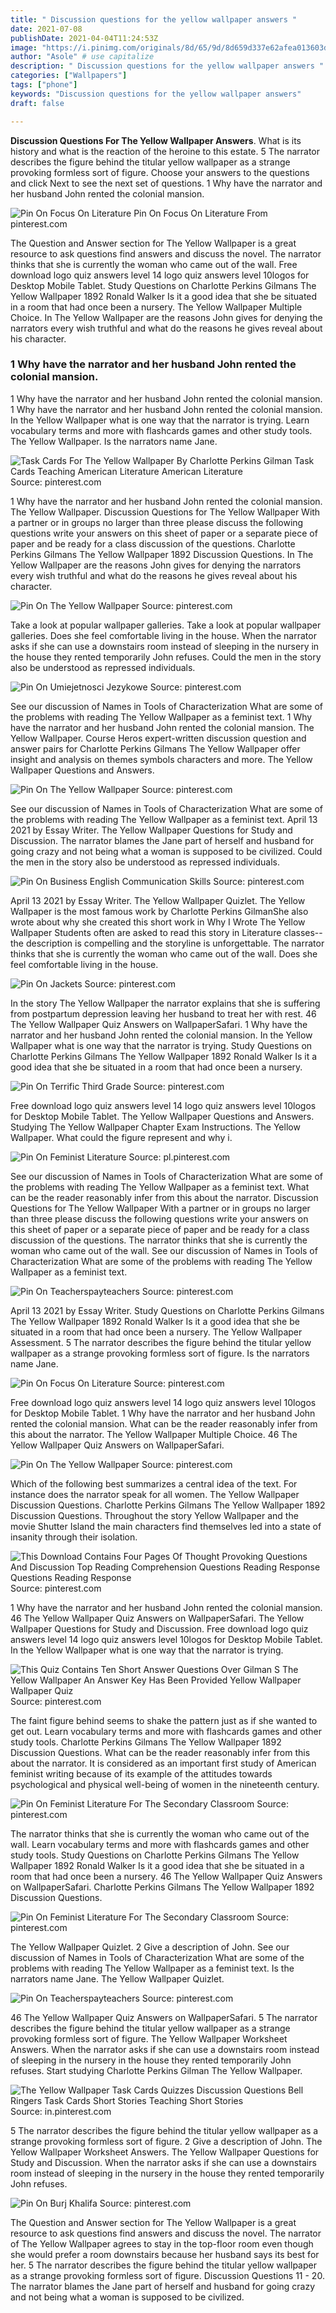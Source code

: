 ```yaml
---
title: " Discussion questions for the yellow wallpaper answers "
date: 2021-07-08
publishDate: 2021-04-04T11:24:53Z
image: "https://i.pinimg.com/originals/8d/65/9d/8d659d337e62afea013603da2c1194da.png"
author: "Asole" # use capitalize
description: " Discussion questions for the yellow wallpaper answers "
categories: ["Wallpapers"]
tags: ["phone"]
keywords: "Discussion questions for the yellow wallpaper answers"
draft: false

---
```



**Discussion Questions For The Yellow Wallpaper Answers**. What is its history and what is the reaction of the heroine to this estate. 5 The narrator describes the figure behind the titular yellow wallpaper as a strange provoking formless sort of figure. Choose your answers to the questions and click Next to see the next set of questions. 1 Why have the narrator and her husband John rented the colonial mansion.

![Pin On Focus On Literature](https://i.pinimg.com/originals/76/89/76/7689760243557ecd40f2f82b9b504290.jpg "Pin On Focus On Literature")
Pin On Focus On Literature From pinterest.com


The Question and Answer section for The Yellow Wallpaper is a great resource to ask questions find answers and discuss the novel. The narrator thinks that she is currently the woman who came out of the wall. Free download logo quiz answers level 14 logo quiz answers level 10logos for Desktop Mobile Tablet. Study Questions on Charlotte Perkins Gilmans The Yellow Wallpaper 1892 Ronald Walker Is it a good idea that she be situated in a room that had once been a nursery. The Yellow Wallpaper Multiple Choice. In The Yellow Wallpaper are the reasons John gives for denying the narrators every wish truthful and what do the reasons he gives reveal about his character.

### 1 Why have the narrator and her husband John rented the colonial mansion.

1 Why have the narrator and her husband John rented the colonial mansion. 1 Why have the narrator and her husband John rented the colonial mansion. In the Yellow Wallpaper what is one way that the narrator is trying. Learn vocabulary terms and more with flashcards games and other study tools. The Yellow Wallpaper. Is the narrators name Jane.


![Task Cards For The Yellow Wallpaper By Charlotte Perkins Gilman Task Cards Teaching American Literature American Literature](https://i.pinimg.com/originals/16/06/ef/1606efcd845161cb0255d729b1bbd75c.jpg "Task Cards For The Yellow Wallpaper By Charlotte Perkins Gilman Task Cards Teaching American Literature American Literature")
Source: pinterest.com

1 Why have the narrator and her husband John rented the colonial mansion. The Yellow Wallpaper. Discussion Questions for The Yellow Wallpaper With a partner or in groups no larger than three please discuss the following questions write your answers on this sheet of paper or a separate piece of paper and be ready for a class discussion of the questions. Charlotte Perkins Gilmans The Yellow Wallpaper 1892 Discussion Questions. In The Yellow Wallpaper are the reasons John gives for denying the narrators every wish truthful and what do the reasons he gives reveal about his character.

![Pin On The Yellow Wallpaper](https://i.pinimg.com/474x/f5/d8/bb/f5d8bb83b8c7bb40468aaba4f070f8dc.jpg "Pin On The Yellow Wallpaper")
Source: pinterest.com

Take a look at popular wallpaper galleries. Take a look at popular wallpaper galleries. Does she feel comfortable living in the house. When the narrator asks if she can use a downstairs room instead of sleeping in the nursery in the house they rented temporarily John refuses. Could the men in the story also be understood as repressed individuals.

![Pin On Umiejetnosci Jezykowe](https://i.pinimg.com/originals/49/35/1a/49351a7eb2563da0c9e76519b2aa7347.jpg "Pin On Umiejetnosci Jezykowe")
Source: pinterest.com

See our discussion of Names in Tools of Characterization What are some of the problems with reading The Yellow Wallpaper as a feminist text. 1 Why have the narrator and her husband John rented the colonial mansion. The Yellow Wallpaper. Course Heros expert-written discussion question and answer pairs for Charlotte Perkins Gilmans The Yellow Wallpaper offer insight and analysis on themes symbols characters and more. The Yellow Wallpaper Questions and Answers.

![Pin On The Yellow Wallpaper](https://i.pinimg.com/236x/03/18/7b/03187b3af955330744e9589493c057e6.jpg "Pin On The Yellow Wallpaper")
Source: pinterest.com

See our discussion of Names in Tools of Characterization What are some of the problems with reading The Yellow Wallpaper as a feminist text. April 13 2021 by Essay Writer. The Yellow Wallpaper Questions for Study and Discussion. The narrator blames the Jane part of herself and husband for going crazy and not being what a woman is supposed to be civilized. Could the men in the story also be understood as repressed individuals.

![Pin On Business English Communication Skills](https://i.pinimg.com/originals/0d/a8/36/0da8368dc153a2697d2d7153b86dfca4.png "Pin On Business English Communication Skills")
Source: pinterest.com

April 13 2021 by Essay Writer. The Yellow Wallpaper Quizlet. The Yellow Wallpaper is the most famous work by Charlotte Perkins GilmanShe also wrote about why she created this short work in Why I Wrote The Yellow Wallpaper Students often are asked to read this story in Literature classes--the description is compelling and the storyline is unforgettable. The narrator thinks that she is currently the woman who came out of the wall. Does she feel comfortable living in the house.

![Pin On Jackets](https://i.pinimg.com/originals/27/e5/c7/27e5c7911c41b74ead3ae0f7eb69fff8.jpg "Pin On Jackets")
Source: pinterest.com

In the story The Yellow Wallpaper the narrator explains that she is suffering from postpartum depression leaving her husband to treat her with rest. 46 The Yellow Wallpaper Quiz Answers on WallpaperSafari. 1 Why have the narrator and her husband John rented the colonial mansion. In the Yellow Wallpaper what is one way that the narrator is trying. Study Questions on Charlotte Perkins Gilmans The Yellow Wallpaper 1892 Ronald Walker Is it a good idea that she be situated in a room that had once been a nursery.

![Pin On Terrific Third Grade](https://i.pinimg.com/originals/7b/12/4a/7b124a439733e9fc4fa407c4b042413d.jpg "Pin On Terrific Third Grade")
Source: pinterest.com

Free download logo quiz answers level 14 logo quiz answers level 10logos for Desktop Mobile Tablet. The Yellow Wallpaper Questions and Answers. Studying The Yellow Wallpaper Chapter Exam Instructions. The Yellow Wallpaper. What could the figure represent and why i.

![Pin On Feminist Literature](https://i.pinimg.com/474x/c2/ca/ea/c2caeae6b6c4549ee92059e9d25f3a58.jpg "Pin On Feminist Literature")
Source: pl.pinterest.com

See our discussion of Names in Tools of Characterization What are some of the problems with reading The Yellow Wallpaper as a feminist text. What can be the reader reasonably infer from this about the narrator. Discussion Questions for The Yellow Wallpaper With a partner or in groups no larger than three please discuss the following questions write your answers on this sheet of paper or a separate piece of paper and be ready for a class discussion of the questions. The narrator thinks that she is currently the woman who came out of the wall. See our discussion of Names in Tools of Characterization What are some of the problems with reading The Yellow Wallpaper as a feminist text.

![Pin On Teacherspayteachers](https://i.pinimg.com/474x/34/97/6f/34976fbf92ccc22288fe148119a03566.jpg "Pin On Teacherspayteachers")
Source: pinterest.com

April 13 2021 by Essay Writer. Study Questions on Charlotte Perkins Gilmans The Yellow Wallpaper 1892 Ronald Walker Is it a good idea that she be situated in a room that had once been a nursery. The Yellow Wallpaper Assessment. 5 The narrator describes the figure behind the titular yellow wallpaper as a strange provoking formless sort of figure. Is the narrators name Jane.

![Pin On Focus On Literature](https://i.pinimg.com/originals/76/89/76/7689760243557ecd40f2f82b9b504290.jpg "Pin On Focus On Literature")
Source: pinterest.com

Free download logo quiz answers level 14 logo quiz answers level 10logos for Desktop Mobile Tablet. 1 Why have the narrator and her husband John rented the colonial mansion. What can be the reader reasonably infer from this about the narrator. The Yellow Wallpaper Multiple Choice. 46 The Yellow Wallpaper Quiz Answers on WallpaperSafari.

![Pin On The Yellow Wallpaper](https://i.pinimg.com/474x/07/b6/28/07b628658b2ac2d0ab5ea6ca5649329b.jpg "Pin On The Yellow Wallpaper")
Source: pinterest.com

Which of the following best summarizes a central idea of the text. For instance does the narrator speak for all women. The Yellow Wallpaper Discussion Questions. Charlotte Perkins Gilmans The Yellow Wallpaper 1892 Discussion Questions. Throughout the story Yellow Wallpaper and the movie Shutter Island the main characters find themselves led into a state of insanity through their isolation.

![This Download Contains Four Pages Of Thought Provoking Questions And Discussion Top Reading Comprehension Questions Reading Response Questions Reading Response](https://i.pinimg.com/474x/7b/af/f0/7baff035e89d3da9a0eb7f20358a8c9b.jpg "This Download Contains Four Pages Of Thought Provoking Questions And Discussion Top Reading Comprehension Questions Reading Response Questions Reading Response")
Source: pinterest.com

1 Why have the narrator and her husband John rented the colonial mansion. 46 The Yellow Wallpaper Quiz Answers on WallpaperSafari. The Yellow Wallpaper Questions for Study and Discussion. Free download logo quiz answers level 14 logo quiz answers level 10logos for Desktop Mobile Tablet. In the Yellow Wallpaper what is one way that the narrator is trying.

![This Quiz Contains Ten Short Answer Questions Over Gilman S The Yellow Wallpaper An Answer Key Has Been Provided Yellow Wallpaper Wallpaper Quiz](https://i.pinimg.com/474x/cd/e5/51/cde551480517f30ec5a9b7b7d0ce3e20.jpg "This Quiz Contains Ten Short Answer Questions Over Gilman S The Yellow Wallpaper An Answer Key Has Been Provided Yellow Wallpaper Wallpaper Quiz")
Source: pinterest.com

The faint figure behind seems to shake the pattern just as if she wanted to get out. Learn vocabulary terms and more with flashcards games and other study tools. Charlotte Perkins Gilmans The Yellow Wallpaper 1892 Discussion Questions. What can be the reader reasonably infer from this about the narrator. It is considered as an important first study of American feminist writing because of its example of the attitudes towards psychological and physical well-being of women in the nineteenth century.

![Pin On Feminist Literature For The Secondary Classroom](https://i.pinimg.com/originals/23/ba/80/23ba807270822497e36aa2a7ab5e3fba.jpg "Pin On Feminist Literature For The Secondary Classroom")
Source: pinterest.com

The narrator thinks that she is currently the woman who came out of the wall. Learn vocabulary terms and more with flashcards games and other study tools. Study Questions on Charlotte Perkins Gilmans The Yellow Wallpaper 1892 Ronald Walker Is it a good idea that she be situated in a room that had once been a nursery. 46 The Yellow Wallpaper Quiz Answers on WallpaperSafari. Charlotte Perkins Gilmans The Yellow Wallpaper 1892 Discussion Questions.

![Pin On Feminist Literature For The Secondary Classroom](https://i.pinimg.com/originals/ea/8f/93/ea8f93b66240e20c0653c902b9d48816.jpg "Pin On Feminist Literature For The Secondary Classroom")
Source: pinterest.com

The Yellow Wallpaper Quizlet. 2 Give a description of John. See our discussion of Names in Tools of Characterization What are some of the problems with reading The Yellow Wallpaper as a feminist text. Is the narrators name Jane. The Yellow Wallpaper Quizlet.

![Pin On Teacherspayteachers](https://i.pinimg.com/originals/41/e9/ed/41e9edd8cf7dd75521c137d35eda920c.jpg "Pin On Teacherspayteachers")
Source: pinterest.com

46 The Yellow Wallpaper Quiz Answers on WallpaperSafari. 5 The narrator describes the figure behind the titular yellow wallpaper as a strange provoking formless sort of figure. The Yellow Wallpaper Worksheet Answers. When the narrator asks if she can use a downstairs room instead of sleeping in the nursery in the house they rented temporarily John refuses. Start studying Charlotte Perkins Gilman The Yellow Wallpaper.

![The Yellow Wallpaper Task Cards Quizzes Discussion Questions Bell Ringers Task Cards Short Stories Teaching Short Stories](https://i.pinimg.com/originals/11/cc/46/11cc464f6552b20c6b69bcff1edfcae5.jpg "The Yellow Wallpaper Task Cards Quizzes Discussion Questions Bell Ringers Task Cards Short Stories Teaching Short Stories")
Source: in.pinterest.com

5 The narrator describes the figure behind the titular yellow wallpaper as a strange provoking formless sort of figure. 2 Give a description of John. The Yellow Wallpaper Worksheet Answers. The Yellow Wallpaper Questions for Study and Discussion. When the narrator asks if she can use a downstairs room instead of sleeping in the nursery in the house they rented temporarily John refuses.

![Pin On Burj Khalifa](https://i.pinimg.com/originals/8d/65/9d/8d659d337e62afea013603da2c1194da.png "Pin On Burj Khalifa")
Source: pinterest.com

The Question and Answer section for The Yellow Wallpaper is a great resource to ask questions find answers and discuss the novel. The narrator of The Yellow Wallpaper agrees to stay in the top-floor room even though she would prefer a room downstairs because her husband says its best for her. 5 The narrator describes the figure behind the titular yellow wallpaper as a strange provoking formless sort of figure. Discussion Questions 11 - 20. The narrator blames the Jane part of herself and husband for going crazy and not being what a woman is supposed to be civilized.

